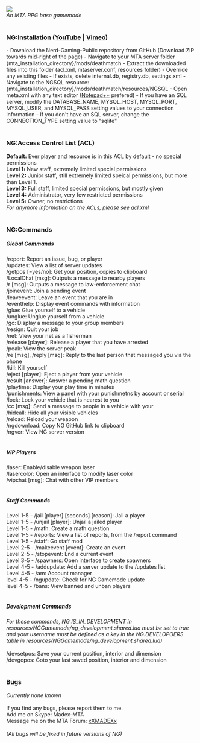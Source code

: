 <img src='http://i60.tinypic.com/2jw7cn.png' /><br />
<i>An MTA RPG base gamemode</i>
<br/>
<br />
<h3>NG:Installation (<a href='https://www.youtube.com/watch?v=_959whBQcdI' target=_blank>YouTube</a> | <a href='https://vimeo.com/131475853' target=_blank>Vimeo</a>)</h3>
	- Download the Nerd-Gaming-Public repository from GitHub (Download ZIP towards mid-right of the page)
	- Navigate to your  MTA server folder {mta_installation_directory}/mods/deathmatch
	- Extract the downloaded files into this folder (acl.xml, mtaserver.conf, resources folder)
	- Override any existing files
	- If exists, delete internal.db, registry.db, settings.xml 
	- Navigate to the NGSQL resource: {mta_installation_directory}/mods/deathmatch/resources/NGSQL
	- Open meta.xml with any text editor (<a href='http://notepad-plus-plus.org/'>Notepad++</a> prefered)
	- If you have an SQL server, modify the DATABASE_NAME, MYSQL_HOST, MYSQL_PORT, MYSQL_USER, and MYSQL_PASS setting values to your connection information
	- If you don't have an SQL server, change the CONNECTION_TYPE setting value to "sqlite"
<br/><br />
<h3>NG:Access Control List (ACL)</h3>
<strong>Default:</strong> Ever player and resource is in this ACL by default - no special permissions<br />
<strong>Level 1:</strong> New staff, extremely limited special permissions<br />
<strong>Level 2:</strong> Junior staff, still extremely limited speical permissions, but more than Level 1.<br />
<strong>Level 3:</strong> Full staff, limited special permissions, but mostly given<br />
<strong>Level 4:</strong> Administrator, very few restricted permissions<br />
<strong>Level 5:</strong> Owner, no restrictions <br />
<i>For anymore information on the ACLs, please see <a href='https://github.com/braydondavis/Nerd-Gaming-Public/edit/master/acl.xml'>acl.xml</a></i>
<br /><br />
<h3>NG:Commands</h3>
<h5>Global Commands</h5>
/report: Report an issue, bug, or player <br />
/updates: View a list of server updates <br />
/getpos [=yes/no]: Get your position, copies to clipboard<br />
/LocalChat [msg]: Outputs a message to nearby players<br />
/r [msg]: Outputs a message to law-enforcement chat<br />
/joinevent: Join a pending event<br />
/leaveevent: Leave an event that you are in<br />
/eventhelp: Display event commands with information<br />
/glue: Glue yourself to a vehicle<br />
/unglue: Unglue yourself from a vehicle<br />
/gc: Display a message to your group members<br />
/resign: Quit your job<br />
/net: View your net as a fisherman<br />
/release [player]: Release a player that you have arrested<br />
/peak: View the server peak<br />
/re [msg], /reply [msg]: Reply to the last person that messaged you via the phone<br />
/kill: Kill yourself<br />
/eject [player]: Eject a player from your vehicle<br />
/result [answer]: Answer a pending math question<br />
/playtime: Display your play time in minutes<br />
/punishments: View a panel with your punishmetns by account or serial<br />
/lock: Lock your vehicle that is nearest to you<br />
/cc [msg]: Send a message to people in a vehicle with your<br />
/hideall: Hide all your visible vehicles<br />
/reload: Reload your weapon<br />
/ngdownload: Copy NG GitHub link to clipboard<br />
/ngver: View NG server version<br />
<br />
<h5>VIP Players</h5>
/laser: Enable/disable weapon laser<br />
/lasercolor: Open an interface to modify laser color<br />
/vipchat [msg]: Chat with other VIP members<br />
<br />
<h5>Staff Commands</h5>
Level 1-5 - /jail [player] [seconds] [reason]: Jail a player<br />
Level 1-5 - /unjail [player]: Unjail a jailed player<br />
Level 1-5 - /math: Create a math question<br />
Level 1-5 - /reports: View a list of reports, from the /report command<br />
Level 1-5 - /staff: Go staff mod<br />
Level 2-5 - /makeevent [event]: Create an event<br />
Level 2-5 - /stopevent: End a current event<br />
Level 3-5 - /spawners: Open interface to create spawners<br />
Level 4-5 - /addupdate: Add a server update to the /updates list <br />
Level 4-5 - /am: Account manager<br />
level 4-5 - /ngupdate: Check for NG Gamemode update<br />
level 4-5 - /bans: View banned and unban players<br />
<br />
<h5>Development Commands</h5>
<em>For these commands, NG.IS_IN_DEVELOPMENT in resources/NGGamemode/ng_development.shared.lua must be set to true and your username must be defined as a key in the NG.DEVELOPOERS table in resources/NGGamemode/ng_development.shared.lua)</em><br/>
<br />
/devsetpos: Save your current position, interior and dimension <br/>
/devgopos: Goto your last saved position, interior and dimension <br />
<br/>
<h3>Bugs</h3>
<em>Currently none known</em>
<br /><br />
If you find any bugs, please report them to me.<br />
Add me on Skype: Madex-MTA<br />
Message me on the MTA Forum: <a href='http://forum.mtasa.com/memberlist.php?mode=viewprofile&u=65297'>xXMADEXx</a>
<br />
<br />
<i>(All bugs will be fixed in future versions of NG)</i>
